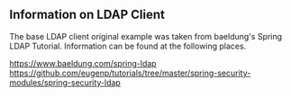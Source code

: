 
## Information on LDAP Client

The base LDAP client original example was taken from baeldung's Spring LDAP Tutorial.  Information can be found at the following places.

https://www.baeldung.com/spring-ldap
https://github.com/eugenp/tutorials/tree/master/spring-security-modules/spring-security-ldap